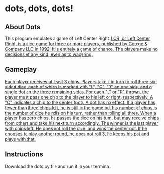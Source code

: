 # dots, dots, dots! 

## About Dots

This program emulates a game of Left Center Right. [LCR, or Left Center Right, is a dice game for three or more players, published by George & Company LLC in 1992. It is entirely a game of chance. The players make no decisions of any kind, even as to wagering.](https://en.wikipedia.org/wiki/LCR_(dice_game))

## Gameplay

[Each player receives at least 3 chips. Players take it in turn to roll three six-sided dice, each of which is marked with "L", "C", "R" on one side, and a single dot on the three remaining sides. For each "L" or "R" thrown, the player must pass one chip to the player to his left or right, respectively. A "C" indicates a chip to the center (pot). A dot has no effect. If a player has fewer than three chips left, he is still in the game but his number of chips is the number of dice he rolls on his turn, rather than rolling all three. When a player has zero chips, he passes the dice on his turn, but may receive chips from others and take his next turn accordingly. The winner is the last player with chips left. He does not roll the dice, and wins the center pot. If he chooses to play another round, he does not roll 3, he keeps his pot and plays with that.](https://en.wikipedia.org/wiki/LCR_(dice_game)#Gameplay)

## Instructions

Download the dots.py file and run it in your terminal.  
